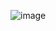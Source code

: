 ![image](https://user-images.githubusercontent.com/59420366/180210302-f9114a4a-acdd-4149-af6d-33b505b7685d.png)

